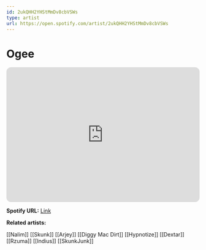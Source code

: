 ```yaml
---
id: 2ukQHH2YHStMmDv8cbVSWs
type: artist
url: https://open.spotify.com/artist/2ukQHH2YHStMmDv8cbVSWs
---
```

# Ogee

<iframe style="border-radius:12px" src="https://open.spotify.com/embed/artist/2ukQHH2YHStMmDv8cbVSWs" width="100%" height="352" frameBorder="0" allowfullscreen="" allow="autoplay; clipboard-write; encrypted-media; fullscreen; picture-in-picture" loading="lazy"></iframe>

**Spotify URL:** [Link](https://open.spotify.com/artist/2ukQHH2YHStMmDv8cbVSWs)

**Related artists:**

[[Nalim]]
[[Skunk]]
[[Arjey]]
[[Diggy Mac Dirt]]
[[Hypnotize]]
[[Dextar]]
[[Rzuma]]
[[Indius]]
[[SkunkJunk]]

